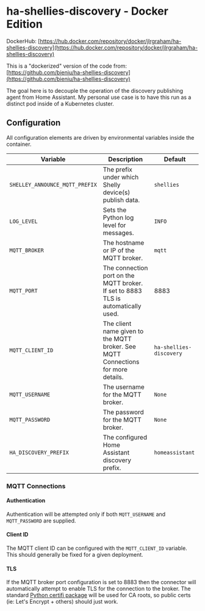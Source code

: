 # ha-shellies-discovery - Docker Edition

DockerHub: [https://hub.docker.com/repository/docker/jlrgraham/ha-shellies-discovery](https://hub.docker.com/repository/docker/jlrgraham/ha-shellies-discovery)

This is a "dockerized" version of the code from: [https://github.com/bieniu/ha-shellies-discovery](https://github.com/bieniu/ha-shellies-discovery)

The goal here is to decouple the operation of the discovery publishing agent from Home Assistant.  My personal use case is to have this run as a distinct pod inside of a Kubernetes cluster.

## Configuration

All configuration elements are driven by environmental variables inside the container.

| Variable | Description | Default |
| -------- | ----------- | ------- |
| `SHELLEY_ANNOUNCE_MQTT_PREFIX` | The prefix under which Shelly device(s) publish data. | `shellies` |
| `LOG_LEVEL` | Sets the Python log level for messages. | `INFO` |
| `MQTT_BROKER` | The hostname or IP of the MQTT broker. | `mqtt` |
| `MQTT_PORT` | The connection port on the MQTT broker.  If set to 8883 TLS is automatically used. | 8883 |
| `MQTT_CLIENT_ID` | The client name given to the MQTT broker.  See MQTT Connections for more details. | `ha-shellies-discovery` |
| `MQTT_USERNAME` | The username for the MQTT broker. | `None` |
| `MQTT_PASSWORD` | The password for the MQTT broker. | `None` |
| `HA_DISCOVERY_PREFIX` | The configured Home Assistant discovery prefix. | `homeassistant` |


### MQTT Connections

#### Authentication

Authentication will be attempted only if both `MQTT_USERNAME` and `MQTT_PASSWORD` are supplied.

#### Client ID

The MQTT client ID can be configured with the `MQTT_CLIENT_ID` variable.  This should generally be fixed for a given deployment.

#### TLS

If the MQTT broker port configuration is set to 8883 then the connector will automatically attempt to enable TLS for the connection to the broker.  The standard [Python certifi package](https://pypi.org/project/certifi/) will be used for CA roots, so public certs (ie: Let's Encrypt + others) should just work.
